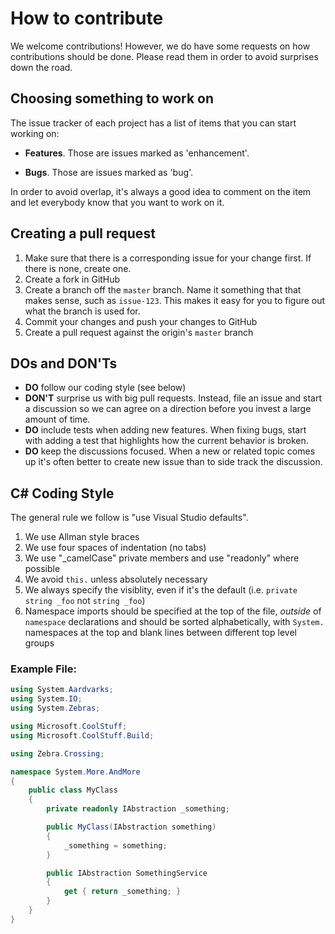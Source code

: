 # How to contribute

We welcome contributions! However, we do have some requests on how contributions
should be done. Please read them in order to avoid surprises down the road.

## Choosing something to work on

The issue tracker of each project has a list of items that you can start
working on:

* **Features**. Those are issues marked as 'enhancement'.

* **Bugs**. Those are issues marked as 'bug'.

In order to avoid overlap, it's always a good idea to comment on the item and
let everybody know that you want to work on it.

## Creating a pull request

1. Make sure that there is a corresponding issue for your change first. If there
   is none, create one.
2. Create a fork in GitHub
3. Create a branch off the `master` branch. Name it something that that makes
   sense, such as `issue-123`. This makes it easy for you to figure out what
   the branch is used for.
4. Commit your changes and push your changes to GitHub
5. Create a pull request against the origin's `master` branch

## DOs and DON'Ts

* **DO** follow our coding style (see below)
* **DON'T** surprise us with big pull requests. Instead, file an issue and start
  a discussion so we can agree on a direction before you invest a large amount
  of time.
* **DO** include tests when adding new features. When fixing bugs, start with
  adding a test that highlights how the current behavior is broken.
* **DO** keep the discussions focused. When a new or related topic comes up
  it's often better to create new issue than to side track the discussion.

## C# Coding Style

The general rule we follow is "use Visual Studio defaults".

1. We use Allman style braces
2. We use four spaces of indentation (no tabs)
3. We use "_camelCase" private members and use "readonly" where possible
4. We avoid `this.` unless absolutely necessary
5. We always specify the visiblity, even if it's the default (i.e.
   `private string _foo` not `string _foo`)
6. Namespace imports should be specified at the top of the file, *outside* of
   `namespace` declarations and should be sorted alphabetically, with `System.`
   namespaces at the top and blank lines between different top level groups

### Example File:

```C#
using System.Aardvarks;
using System.IO;
using System.Zebras;

using Microsoft.CoolStuff;
using Microsoft.CoolStuff.Build;

using Zebra.Crossing;

namespace System.More.AndMore
{
    public class MyClass
    {
        private readonly IAbstraction _something;

        public MyClass(IAbstraction something)
        {
            _something = something;
        }

        public IAbstraction SomethingService
        {
            get { return _something; }
        }
    }
}
```
